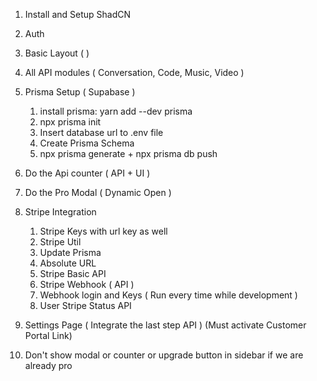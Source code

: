 1. Install and Setup ShadCN
2. Auth 
3. Basic Layout ( )
4. All API modules ( Conversation, Code, Music, Video )
5. Prisma Setup ( Supabase )
    

    1. install prisma: yarn add --dev prisma
    2. npx prisma init
    3. Insert database url to .env file
    4. Create Prisma Schema
    5. npx prisma generate + npx prisma db push

6. Do the Api counter ( API + UI )
7. Do the Pro Modal ( Dynamic Open )
8. Stripe Integration


    1. Stripe Keys with url key as well
    2. Stripe Util
    3. Update Prisma
    4. Absolute URL
    4. Stripe Basic API
    5. Stripe Webhook ( API )
    6. Webhook login and Keys ( Run every time while development )
    7. User Stripe Status API

9. Settings Page ( Integrate the last step API ) (Must activate Customer Portal Link)
10. Don't show modal or counter or upgrade button in sidebar if we are already pro